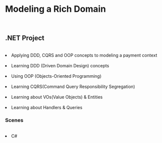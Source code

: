 <h1> Modeling a Rich Domain </h1> <br>
<h2>
.NET Project
</h2><br>
<li>Applying DDD, CQRS and OOP concepts to modeling a payment context</li>
<br>
<li>Learning DDD (Driven Domain Design) concepts</li>
<br>
<li>Using OOP (Objects-Oriented Programming)</li>
<br>
<li>Learning CQRS(Command Query Responsibility Segregation)</li>
<br>
<li>Learning about VOs(Value Objects) & Entities</li>
<br>
<li>Learning about Handlers & Queries</li>
<h3>
Scenes
</h3>
<br>
<li>C#</li>
